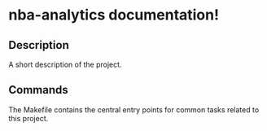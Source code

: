 # nba-analytics documentation!

## Description

A short description of the project.

## Commands

The Makefile contains the central entry points for common tasks related to this project.

